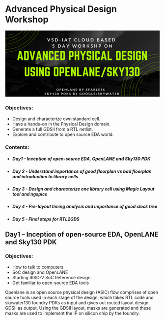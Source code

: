 # Advanced Physical Design Workshop
![Image of worshop](/Day1/WS_banner.PNG)


### Objectives:
* Design and characterize own standard cell.
* Have a hands-on in the Physical Design domain.
* Generate a full GDSII from a RTL netlist.
* Explore and contribute to open source EDA world.

### Contents:
* ##### Day1 – Inception of open-source EDA, OpenLANE and Sky130 PDK
* ##### Day 2 - Understand importance of good floorplan vs bad floorplan and introduction to library cells
* ##### Day 3 - Design and characterize one library cell using Magic Layout tool and ngspice
* ##### Day 4 - Pre-layout timing analysis and importance of good clock tree
* ##### Day 5 - Final steps for RTL2GDS

## Day1 – Inception of open-source EDA, OpenLANE and Sky130 PDK
### Objectives:
* How to talk to computers
* SoC design and OpenLANE
* Starting RISC-V SoC Reference design
* Get familiar to open-source EDA tools

Openlane is an open source physical design (ASIC) flow comprises of open source tools used in each stage of the design, which takes RTL code and skywater130 foundry PDKs as input and gives out routed layout design GDSII as output. Using the GDSII layout, masks are generated and these masks are used to implement the IP on silicon chip by the foundry.
